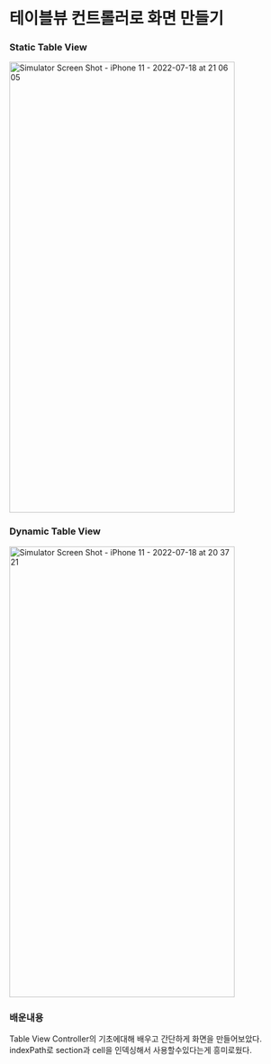 # 테이블뷰 컨트롤러로 화면 만들기

### Static Table View

<img width="400" height="800" alt="Simulator Screen Shot - iPhone 11 - 2022-07-18 at 21 06 05" src="https://user-images.githubusercontent.com/92367484/179507658-8de1f9ca-3984-42e7-9ccf-c85c874f978b.png">
<br>

### Dynamic Table View
<img width="400" height="800" alt="Simulator Screen Shot - iPhone 11 - 2022-07-18 at 20 37 21" src="https://user-images.githubusercontent.com/92367484/179506931-08d84591-45e3-44bf-950c-6fabb4549165.png">
<br>

### 배운내용
Table View Controller의 기초에대해 배우고 간단하게 화면을 만들어보았다.<br>
indexPath로 section과 cell을 인덱싱해서 사용할수있다는게 흥미로웠다.
